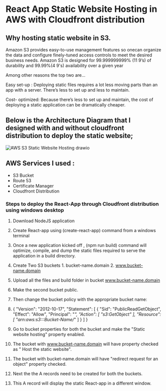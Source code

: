 #  React App Static Website Hosting in AWS with Cloudfront distribution

##  Why hosting static website in S3.

Amazon S3 provides easy-to-use management features so onecan organize the data and configure finely-tuned 
access controls to meet the desired business needs. Amazon S3 is designed for 99.999999999% (11 9’s) of durability and
99.99%(4 9's) availability over a given year

Among other reasons the top two are...

Easy set-up : Deploying static files requires a lot less moving parts than an app with a server. There’s less to set up and less to maintain.

Cost- optimized:  Because there’s less to set up and maintain, the cost of deploying a static application can be dramatically cheaper.

## Below is the Architecture Diagram that I designed with and without cloudfront distribution to deploy the static website;

![AWS S3 Static Website Hosting drawio](https://user-images.githubusercontent.com/75151805/164999689-dd29fd37-6842-4cf8-a5f9-4fac8abb1c08.png)

## AWS Services I used :
* S3 Bucket
* Route 53
* Certificate Manager
* Cloudfront Distribution

### Steps to deploy the React-App through Cloudfront distribution using windows desktop
 1. Download NodeJS application
 2. Create React-app using (create-react-app) command from a windows terminal
 3. Once a new application kicked off , (npm run build) command will optimize, compile, and dump the static files required to serve the application in a build directory.
 4. Create Two S3 buckets 1. bucket-name.domain 2. www.bucket-name.domain
 5. Upload all the files and build folder in bucket www.bucket-name.domain
 6. Make the second bucket public.
 7. Then change the bucket policy with the appropriate bucket name:


 9. {
    "Version": "2012-10-17",
    "Statement": [
        {
            "Sid": "PublicReadGetObject",
            "Effect": "Allow",
            "Principal": "*",
            "Action": [
                "s3:GetObject"
            ],
            "Resource": [
                "arn:aws:s3:::Bucket-Name/*"
            ]
        }
    ]
}


 9. Go to bucket properties for both the bucket and make the "Static website hosting" property enabled.
 10. The bucket with www.bucket-name.domain will have property checked as " Host the static website".
 11. The bucket with bucket-name.domain will have "redirect request for an object" property checked.
 12. Next the the A records need to be created for both the buckets.
 13. This A record will display the static React-app in a different window.  
